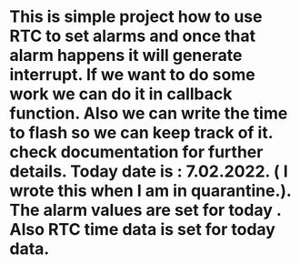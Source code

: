 # This is simple project how to use RTC to set alarms and once that alarm happens it will generate interrupt. If we want to do some work we can do it in callback function. Also we can write the time to flash so we can keep track of it. check documentation for further details. Today date is : 7.02.2022. ( I wrote this when I am in quarantine.). The alarm values are set for today . Also RTC time data is set for today data.